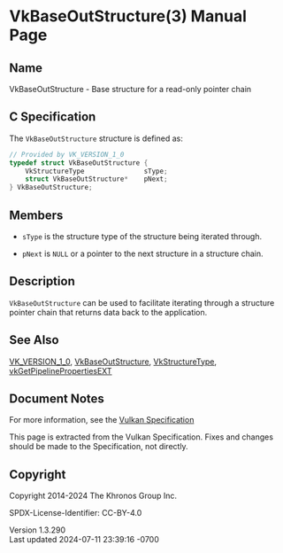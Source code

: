 # VkBaseOutStructure(3) Manual Page

## Name

VkBaseOutStructure - Base structure for a read-only pointer chain



## <a href="#_c_specification" class="anchor"></a>C Specification

The `VkBaseOutStructure` structure is defined as:

``` c
// Provided by VK_VERSION_1_0
typedef struct VkBaseOutStructure {
    VkStructureType               sType;
    struct VkBaseOutStructure*    pNext;
} VkBaseOutStructure;
```

## <a href="#_members" class="anchor"></a>Members

- `sType` is the structure type of the structure being iterated through.

- `pNext` is `NULL` or a pointer to the next structure in a structure
  chain.

## <a href="#_description" class="anchor"></a>Description

`VkBaseOutStructure` can be used to facilitate iterating through a
structure pointer chain that returns data back to the application.

## <a href="#_see_also" class="anchor"></a>See Also

[VK_VERSION_1_0](https://registry.khronos.org/vulkan/specs/1.3-extensions/man/html/VK_VERSION_1_0.html),
[VkBaseOutStructure](https://registry.khronos.org/vulkan/specs/1.3-extensions/man/html/VkBaseOutStructure.html),
[VkStructureType](https://registry.khronos.org/vulkan/specs/1.3-extensions/man/html/VkStructureType.html),
[vkGetPipelinePropertiesEXT](https://registry.khronos.org/vulkan/specs/1.3-extensions/man/html/vkGetPipelinePropertiesEXT.html)

## <a href="#_document_notes" class="anchor"></a>Document Notes

For more information, see the <a
href="https://registry.khronos.org/vulkan/specs/1.3-extensions/html/vkspec.html#VkBaseOutStructure"
target="_blank" rel="noopener">Vulkan Specification</a>

This page is extracted from the Vulkan Specification. Fixes and changes
should be made to the Specification, not directly.

## <a href="#_copyright" class="anchor"></a>Copyright

Copyright 2014-2024 The Khronos Group Inc.

SPDX-License-Identifier: CC-BY-4.0

Version 1.3.290  
Last updated 2024-07-11 23:39:16 -0700
